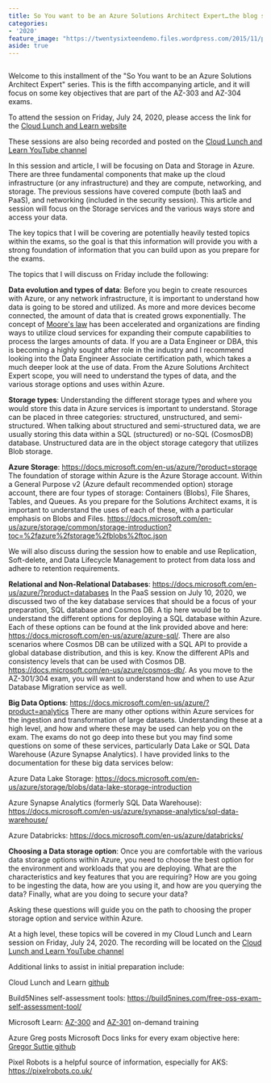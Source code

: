 ```yaml
---
title: So You want to be an Azure Solutions Architect Expert…the blog series...Data and Storage
categories:
- '2020'
feature_image: "https://twentysixteendemo.files.wordpress.com/2015/11/post.png"
aside: true
---
```




<div class="wp-block-image"><figure class="aligncenter size-large"><img src="https://captainhyperscaler.files.wordpress.com/2020/06/cll-azure-solution-architect-poster.jpg?w=1024" alt="" class="wp-image-689"/></figure></div>

Welcome to this installment of the "So You want to be an Azure Solutions Architect Expert" series. This is the fifth accompanying article, and it will focus on some key objectives that are part of the AZ-303 and AZ-304 exams.

To attend the session on Friday, July 24, 2020, please access the link for the <a rel="noreferrer noopener" href="https://www.cloudlunchlearn.com/" target="_blank">Cloud Lunch and Learn website</a>

These sessions are also being recorded and posted on the <a rel="noreferrer noopener" href="https://www.youtube.com/channel/UCHZeZzSlTtmfgPozIq8J2Kw" target="_blank">Cloud Lunch and Learn YouTube channel</a>

In this session and article, I will be focusing on Data and Storage in Azure. There are three fundamental components that make up the cloud infrastructure (or any infrastructure) and they are compute, networking, and storage.  The previous sessions have covered compute (both IaaS and PaaS), and networking (included in the security session).  This article and session will focus on the Storage services and the various ways store and access your data.

The key topics that I will be covering are potentially heavily tested topics within the exams, so the goal is that this information will provide you with a strong foundation of information that you can build upon as you prepare for the exams.

The topics that I will discuss on Friday include the following:

<strong>Data evolution and types of data</strong>: Before you begin to create resources with Azure, or any network infrastructure, it is important to understand how data is going to be stored and utilized.  As more and more devices become connected, the amount of data that is created grows exponentially. The concept of <a rel="noreferrer noopener" href="https://en.wikipedia.org/wiki/Moore%27s_law" target="_blank">Moore's law</a> has been accelerated and organizations are finding ways to utilize cloud services for expanding their compute capabilities to process the larges amounts of data.  If you are a Data Engineer or DBA, this is becoming a highly sought after role in the industry and I recommend looking into the Data Engineer Associate certification path, which takes a much deeper look at the use of data.  From the Azure Solutions Architect Expert scope, you will need to understand the types of data, and the various storage options and uses within Azure.

<strong>Storage types</strong>: Understanding the different storage types and where you would store this data in Azure services is important to understand.  Storage can be placed in three categories: structured, unstructured, and semi-structured.  When talking about structured and semi-structured data, we are usually storing this data within a SQL (structured) or no-SQL (CosmosDB) database.  Unstructured data are in the object storage category that utilizes Blob storage.

<strong>Azure Storage</strong>: <a rel="noreferrer noopener" href="https://docs.microsoft.com/en-us/azure/?product=storage" target="_blank">https://docs.microsoft.com/en-us/azure/?product=storage</a> The foundation of storage within Azure is the Azure Storage account.  Within a General Purpose v2 (Azure default recommended option) storage account, there are four types of storage: Containers (Blobs), File Shares, Tables, and Queues.  As you prepare for the Solutions Architect exams, it is important to understand the uses of each of these, with a particular emphasis on Blobs and Files. <a rel="noreferrer noopener" href="https://docs.microsoft.com/en-us/azure/storage/common/storage-introduction?toc=%2fazure%2fstorage%2fblobs%2ftoc.json" target="_blank">https://docs.microsoft.com/en-us/azure/storage/common/storage-introduction?toc=%2fazure%2fstorage%2fblobs%2ftoc.json</a>


We will also discuss during the session how to enable and use Replication, Soft-delete, and Data Lifecycle Management to protect from data loss and adhere to retention requirements.

<strong>Relational and Non-Relational Databases</strong>: <a rel="noreferrer noopener" href="https://docs.microsoft.com/en-us/azure/?product=databases" target="_blank">https://docs.microsoft.com/en-us/azure/?product=databases</a> In the PaaS session on July 10, 2020, we discussed two of the key database services that should be a focus of your preparation, SQL database and Cosmos DB. A tip here would be to understand the different options for deploying a SQL database within Azure.  Each of these options can be found at the link provided above and here: <a rel="noreferrer noopener" href="https://docs.microsoft.com/en-us/azure/azure-sql/" target="_blank">https://docs.microsoft.com/en-us/azure/azure-sql/</a>.  There are also scenarios where Cosmos DB can be utilized with a SQL API to provide a global database distribution, and this is key.  Know the different APIs and consistency levels that can be used with Cosmos DB. <a rel="noreferrer noopener" href="https://docs.microsoft.com/en-us/azure/cosmos-db/" target="_blank">https://docs.microsoft.com/en-us/azure/cosmos-db/</a>.  As you move to the AZ-301/304 exam, you will want to understand how and when to use Azur Database Migration service as well.

<strong>Big Data Options</strong>: <a rel="noreferrer noopener" href="https://docs.microsoft.com/en-us/azure/?product=analytics" target="_blank">https://docs.microsoft.com/en-us/azure/?product=analytics</a>  There are many other options within Azure services for the ingestion and transformation of large datasets.  Understanding these at a high level, and how and where these may be used can help you on the exam.  The exams do not go deep into these but you may find some questions on some of these services, particularly Data Lake or SQL Data Warehouse (Azure Synapse Analytics).  I have provided links to the documentation for these big data services below:

Azure Data Lake Storage: <a rel="noreferrer noopener" href="https://docs.microsoft.com/en-us/azure/storage/blobs/data-lake-storage-introduction" target="_blank">https://docs.microsoft.com/en-us/azure/storage/blobs/data-lake-storage-introduction</a>

Azure Synapse Analytics (formerly SQL Data Warehouse): <a href="https://docs.microsoft.com/en-us/azure/synapse-analytics/sql-data-warehouse/" target="_blank" rel="noreferrer noopener">https://docs.microsoft.com/en-us/azure/synapse-analytics/sql-data-warehouse/</a>

Azure Databricks: <a href="https://docs.microsoft.com/en-us/azure/databricks/" target="_blank" rel="noreferrer noopener">https://docs.microsoft.com/en-us/azure/databricks/</a>

<strong>Choosing a Data storage option</strong>: Once you are comfortable with the various data storage options within Azure, you need to choose the best option for the environment and workloads that you are deploying.  What are the characteristics and key features that you are requiring? How are you going to be ingesting the data, how are you using it, and how are you querying the data?  Finally, what are you doing to secure your data? 

Asking these questions will guide you on the path to choosing the proper storage option and service within Azure.

At a high level, these topics will be covered in my Cloud Lunch and Learn session on Friday, July 24, 2020. The recording will be located on the <a rel="noreferrer noopener" href="https://www.youtube.com/channel/UCHZeZzSlTtmfgPozIq8J2Kw" target="_blank">Cloud Lunch and Learn YouTube channel</a>

Additional links to assist in initial preparation include:

Cloud Lunch and Learn <a rel="noreferrer noopener" href="https://github.com/Cloud-Lunch-and-Learn/Cloud-Lunch-and-Learn-Sessions" target="_blank">github</a>


Build5Nines self-assessment tools: <a rel="noreferrer noopener" href="https://build5nines.com/free-oss-exam-self-assessment-tool/" target="_blank">https://build5nines.com/free-oss-exam-self-assessment-tool/</a>

Microsoft Learn: <a rel="noreferrer noopener" href="https://docs.microsoft.com/en-us/learn/certifications/exams/az-300?wt.mc_id=learningredirect_certs-web-wwl" target="_blank">AZ-300</a> and <a rel="noreferrer noopener" href="https://docs.microsoft.com/en-us/learn/certifications/exams/az-301?wt.mc_id=learningredirect_certs-web-wwl" target="_blank">AZ-301</a> on-demand training

Azure Greg posts Microsoft Docs links for every exam objective here: <a rel="noreferrer noopener" href="https://github.com/gsuttie/AzureResources/tree/master/Exams" target="_blank">Gregor Suttie github</a>

Pixel Robots is a helpful source of information, especially for AKS: <a rel="noreferrer noopener" href="https://pixelrobots.co.uk/" target="_blank">https://pixelrobots.co.uk/</a>
